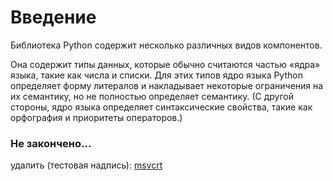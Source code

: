 # Введение

Библиотека Python содержит несколько различных видов компонентов.

Она содержит типы данных, которые обычно считаются частью «ядра» языка, такие как числа и списки. Для этих типов ядро языка Python определяет форму литералов и накладывает некоторые ограничения на их семантику, но не полностью определяет семантику. \(С другой стороны, ядро языка определяет синтаксические свойства, такие как орфография и приоритеты операторов.\)

### Не закончено...

удалить \(тестовая надпись\): [msvcrt](specialnye-sluzhby-ms-windows/msvcrt/)

